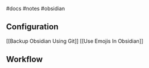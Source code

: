 #docs #notes #obsidian

## Configuration

[[Backup Obsidian Using Git]]
[[Use Emojis In Obsidian]]

## Workflow


